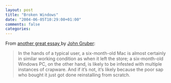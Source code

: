 ```yaml
---
layout: post
title: "Broken Windows"
date: "2004-06-05T10:29:00+01:00"
comments: false
categories: 
---
```


<p>From <a href="http://daringfireball.net/2004/06/broken_windows">another great essay </a>by <a href="http://daringfireball.net">John Gruber</a>:</p>

<blockquote>
<p>In the hands of a typical user, a six-month-old Mac is almost certainly in similar working condition as when it left the store; a six-month-old Windows PC, on the other hand, is likely to be infested with multiple instances of crapware. And if it&#8217;s not, it&#8217;s likely because the poor sap who bought it just got done reinstalling from scratch.</p>
</blockquote>


